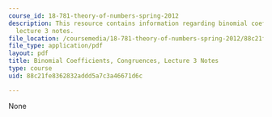 ```yaml
---
course_id: 18-781-theory-of-numbers-spring-2012
description: This resource contains information regarding binomial coefficients, congruences,
  lecture 3 notes.
file_location: /coursemedia/18-781-theory-of-numbers-spring-2012/88c21fe8362832addd5a7c3a46671d6c_MIT18_781S12_lec3.pdf
file_type: application/pdf
layout: pdf
title: Binomial Coefficients, Congruences, Lecture 3 Notes
type: course
uid: 88c21fe8362832addd5a7c3a46671d6c

---
```

None